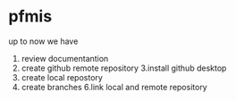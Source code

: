 # pfmis
up to now we have
1. review documentantion
2. create github remote repository
3.install github desktop
4. create local repostory
5. create branches
6.link local and remote repository